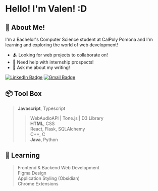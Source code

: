 # Hello! I'm Valen! :D
## 📡 About Me!        
I'm a Bachelor's Computer Science student at CalPoly Pomona and I'm learning and exploring the world of web development!                
* 🫂 Looking for web projects to collaborate on!         
* 📨 Need help with internship prospects!          
* 📝 Ask me about my writing!
  
<a href="https://www.linkedin.com/in/vdeleon-ca/"><img src="https://img.shields.io/badge/LinkedIn-blue?style=for-the-badge&logo=linkedin&logoColor=white" alt="LinkedIn Badge"/></a>
<a href="mailto:valeriedeleon4521@gmail.com"><img src="https://img.shields.io/badge/Gmail-D14836?style=for-the-badge&logo=gmail&logoColor=white" alt="Gmail Badge"/></a>

## 📦 Tool Box
> **Javascript**, Typescript     
> > WebAudioAPI | Tone.js | D3 Library    
> **HTML**, CSS      
> React, Flask, SQLAlchemy      
> C++, C      
> **Java**, Python         

## 🌱 Learning
> Frontend & Backend Web Development     
> Figma Design               
> Application Styling (Obsidian)  
> Chrome Extensions
